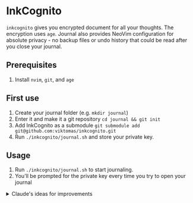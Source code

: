 # InkCognito

`inkcognito` gives you encrypted document for all your thoughts. The encryption uses `age`. Journal also provides NeoVim configuration for absolute privacy - no backup files or undo history that could be read after you close your journal.

## Prerequisites

1. Install `nvim`, `git`, and `age`

## First use

1. Create your journal folder (e.g. `mkdir journal`)
1. Enter it and make it a git repository `cd journal && git init`
1. Add InkCognito as a submodule `git submodule add git@github.com:viktomas/inkcognito.git`
1. Run `./inkcognito/journal.sh` and store your private key.

## Usage

1. Run `./inkcognito/journal.sh` to start journaling.
1. You'll be prompted for the private key every time you try to open your journal

<details><summary> Claude's ideas for improvements </summary>


The code looks generally secure in its handling of age encryption, but there are a few potential improvements and considerations:

1. The private key is stored in a shell variable (`PRIVATE_KEY`), which could be visible in process listings or system logs. Consider using a file descriptor instead.
2. You might want to clear the private key from memory after use:

bash

`PRIVATE_KEY=""  # Clear the variable after use`

3. The `shred` command is good, but you might want to ensure it exists and falls back to alternatives:

bash

`if command -v shred >/dev/null 2>&1; then     shred -u "$TEMP_FILE" else     rm -P "$TEMP_FILE"  # On macOS fi`

4. You might want to set stricter permissions on the temporary file:

bash

`TEMP_FILE=$(mktemp) chmod 600 "$TEMP_FILE"`

5. Consider adding umask setting:

bash

`umask 077  # At the beginning of the script`

6. You might want to validate the private key format before using it:

bash

`if ! echo "$PRIVATE_KEY" | grep -q "^AGE-SECRET-KEY-"; then     echo "Invalid key format" >&2    exit 1 fi`

Here's how you could handle the private key more securely using a file descriptor:

bash

`# Instead of storing in a variable exec 3<<< "$PRIVATE_KEY" age --decrypt --identity /dev/fd/3 "$JOURNAL_FILE" >"$TEMP_FILE" exec 3<&-`

These changes would make the script more secure and robust.

</details>
